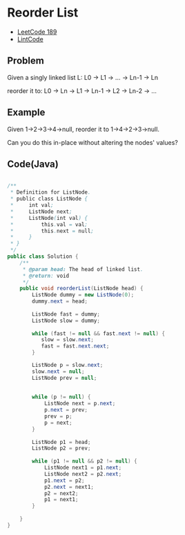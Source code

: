 Reorder List
====

* [LeetCode 189](https://leetcode.com/problems/rotate-array/)
* [LintCode](http://www.lintcode.com/en/problem/reorder-list/)

Problem
----

Given a singly linked list L: L0 → L1 → … → Ln-1 → Ln

reorder it to: L0 → Ln → L1 → Ln-1 → L2 → Ln-2 → …

Example
----

Given 1->2->3->4->null, reorder it to 1->4->2->3->null.

Can you do this in-place without altering the nodes' values?



Code(Java)
----------

```java

/**
 * Definition for ListNode.
 * public class ListNode {
 *     int val;
 *     ListNode next;
 *     ListNode(int val) {
 *         this.val = val;
 *         this.next = null;
 *     }
 * }
 */ 
public class Solution {
    /**
     * @param head: The head of linked list.
     * @return: void
     */
    public void reorderList(ListNode head) {  
        ListNode dummy = new ListNode(0);
        dummy.next = head;
       
        ListNode fast = dummy;
        ListNode slow = dummy;
       
        while (fast != null && fast.next != null) {
           slow = slow.next;
           fast = fast.next.next;
        }

        ListNode p = slow.next;
        slow.next = null;
        ListNode prev = null;
        
        
        while (p != null) {
            ListNode next = p.next;
            p.next = prev;
            prev = p;
            p = next;
        }
        
        ListNode p1 = head;
        ListNode p2 = prev;
        
        while (p1 != null && p2 != null) {
            ListNode next1 = p1.next;
            ListNode next2 = p2.next;
            p1.next = p2;
            p2.next = next1;
            p2 = next2;
            p1 = next1;
        }
       
    }
}

```